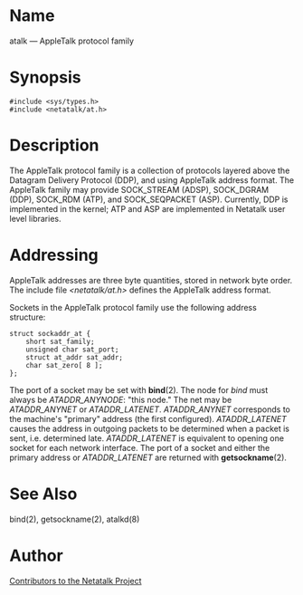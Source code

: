 # Name

atalk — AppleTalk protocol family

# Synopsis

    #include <sys/types.h>
    #include <netatalk/at.h>

# Description

The AppleTalk protocol family is a collection of protocols layered above
the Datagram Delivery Protocol (DDP), and using AppleTalk address
format. The AppleTalk family may provide SOCK_STREAM (ADSP), SOCK_DGRAM
(DDP), SOCK_RDM (ATP), and SOCK_SEQPACKET (ASP). Currently, DDP is
implemented in the kernel; ATP and ASP are implemented in Netatalk
user level libraries.

# Addressing

AppleTalk addresses are three byte quantities, stored in network byte
order. The include file *<netatalk/at.h\>* defines the AppleTalk
address format.

Sockets in the AppleTalk protocol family use the following address
structure:

    struct sockaddr_at {
        short sat_family;
        unsigned char sat_port;
        struct at_addr sat_addr;
        char sat_zero[ 8 ];
    };

The port of a socket may be set with **bind**(2). The node for *bind* must
always be *ATADDR_ANYNODE*: "this node." The net may be
*ATADDR_ANYNET* or *ATADDR_LATENET*. *ATADDR_ANYNET* corresponds to the
machine's "primary" address (the first configured). *ATADDR_LATENET*
causes the address in outgoing packets to be determined when a packet is
sent, i.e. determined late. *ATADDR_LATENET* is equivalent to opening
one socket for each network interface. The port of a socket and either
the primary address or *ATADDR_LATENET* are returned with
**getsockname**(2).

# See Also

bind(2), getsockname(2), atalkd(8)

# Author

[Contributors to the Netatalk Project](https://netatalk.io/contributors)
